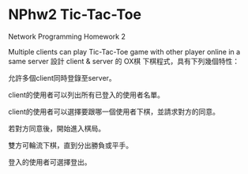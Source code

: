 # NPhw2 Tic-Tac-Toe
Network Programming Homework 2

Multiple clients can play Tic-Tac-Toe game with other player online in a same server
設計 client & server 的 OX棋 下棋程式，具有下列幾個特性：

允許多個client同時登錄至server。

client的使用者可以列出所有已登入的使用者名單。

client的使用者可以選擇要跟哪一個使用者下棋，並請求對方的同意。

若對方同意後，開始進入棋局。

雙方可輪流下棋，直到分出勝負或平手。

登入的使用者可選擇登出。
